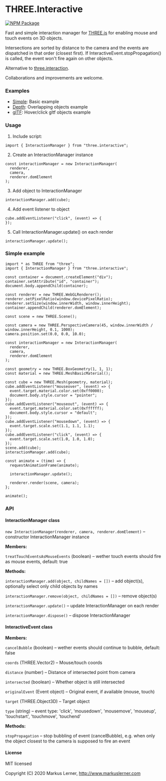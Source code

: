 # THREE.Interactive

[![NPM Package](https://img.shields.io/npm/v/three.interactive.svg?style=flat)](https://www.npmjs.com/package/three.interactive)

Fast and simple interaction manager for [THREE.js](https://github.com/mrdoob/three.js/) for enabling mouse and touch events on 3D objects.

Intersections are sorted by distance to the camera and the events are dispatched in that order (closest first). If InteractiveEvent.stopPropagation() is called, the event won't fire again on other objects.

Alternative to [three.interaction](https://github.com/jasonChen1982/three.interaction.js).

Collaborations and improvements are welcome.


### Examples ####

* [Simple](https://dev.markuslerner.com/three.interactive/examples/simple.html): Basic example
* [Depth](https://dev.markuslerner.com/three.interactive/examples/depth.html): Overlapping objects example
* [glTF](https://dev.markuslerner.com/three.interactive/examples/gltf.html): Hover/click gltf objects example

### Usage ####

1. Include script:

```
import { InteractionManager } from "three.interactive";
```

2. Create an InteractionManager instance

```
const interactionManager = new InteractionManager(
  renderer,
  camera,
  renderer.domElement
);
```

3. Add object to InteractionManager

```
interactionManager.add(cube);
```

4. Add event listener to object

```
cube.addEventListener("click", (event) => {
});
```

5. Call InteractionManager.update() on each render

```
interactionManager.update();
```


### Simple example ####

```
import * as THREE from "three";
import { InteractionManager } from "three.interactive";

const container = document.createElement("div");
container.setAttribute("id", "container");
document.body.appendChild(container);

const renderer = new THREE.WebGLRenderer();
renderer.setPixelRatio(window.devicePixelRatio);
renderer.setSize(window.innerWidth, window.innerHeight);
container.appendChild(renderer.domElement);

const scene = new THREE.Scene();

const camera = new THREE.PerspectiveCamera(45, window.innerWidth / window.innerHeight, 0.1, 1000);
camera.position.set(0.0, 0.0, 10.0);

const interactionManager = new InteractionManager(
  renderer,
  camera,
  renderer.domElement
);

const geometry = new THREE.BoxGeometry(1, 1, 1);
const material = new THREE.MeshBasicMaterial();

const cube = new THREE.Mesh(geometry, material);
cube.addEventListener("mouseover", (event) => {
  event.target.material.color.set(0xff0000);
  document.body.style.cursor = "pointer";
});
cube.addEventListener("mouseout", (event) => {
  event.target.material.color.set(0xffffff);
  document.body.style.cursor = "default";
});
cube.addEventListener("mousedown", (event) => {
  event.target.scale.set(1.1, 1.1, 1.1);
});
cube.addEventListener("click", (event) => {
  event.target.scale.set(1.0, 1.0, 1.0);
});
scene.add(cube);
interactionManager.add(cube);

const animate = (time) => {
  requestAnimationFrame(animate);

  interactionManager.update();

  renderer.render(scene, camera);
};

animate();
```

### API ###

#### InteractionManager class ####


```new InteractionManager(renderer, camera, renderer.domElement)``` – constructor InteractionManager instance

**Members:**

```treatTouchEventsAsMouseEvents``` (boolean) – wether touch events should fire as mouse events, default: true


**Methods:**

```interactionManager.add(object, childNames = [])``` – add object(s), optionally select only child objects by names

```interactionManager.remove(object, childNames = [])``` – remove object(s)

```interactionManager.update()``` – update InteractionManager on each render

```interactionManager.dispose()``` – dispose InteractionManager


#### InteractiveEvent class ####


**Members:**

```cancelBubble``` (boolean) – wether events should continue to bubble, default: false

```coords``` (THREE.Vector2) – Mouse/touch coords

```distance``` (number) – Distance of intersected point from camera

```intersected``` (boolean) – Whether object is still intersected

```originalEvent``` (Event object) – Original event, if available (mouse, touch)

```target``` (THREE.Object3D) – Target object

```type``` (string) – event type: 'click', 'mousedown', 'mousemove', 'mouseup', 'touchstart', 'touchmove', 'touchend'


**Methods:**

```stopPropagation``` – stop bubbling of event (cancelBubble), e.g. when only the object closest to the camera is supposed to fire an event


#### License ####

MIT licensed

Copyright (C) 2020 Markus Lerner, http://www.markuslerner.com

